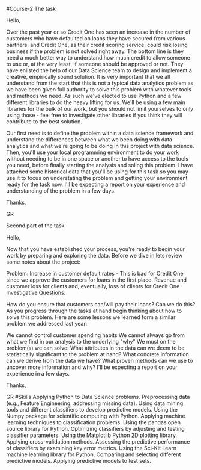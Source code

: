 #Course-2
The task

Hello,
 
Over the past year or so Credit One has seen an increase in the number of customers who have defaulted on loans they have secured from various partners, and Credit One, as their credit scoring service, could risk losing business if the problem is not solved right away. The bottom line is they need a much better way to understand how much credit to allow someone to use or, at the very least, if someone should be approved or not. They have enlisted the help of our Data Science team to design and implement a creative, empirically sound solution. It is very important that we all understand from the start that this is not a typical data analytics problem as we have been given full authority to solve this problem with whatever tools and methods we need. As such we've elected to use Python and a few different libraries to do the heavy lifting for us. We'll be using a few main libraries for the bulk of our work, but you should not limit yourselves to only using those - feel free to investigate other libraries if you think they will contribute to the best solution. 
 
Our first need is to define the problem within a data science framework and understand the differences between what we been doing with data analytics and what we're going to be doing in this project with data science. Then, you'll use your local programming environment to do your work without needing to be in one space or another to have access to the tools you need, before finally starting the analysis and soling this problem. I have attached some historical data that you'll be using for this task so you may use it to focus on understating the problem and getting your environment ready for the task now. I'll be expecting a report on your experience and understanding of the problem in a few days.
 
Thanks,
 
GR

Second part of the task

Hello,
 
Now that you have established your process, you're ready to begin your work by preparing and exploring the data. Before we dive in lets review some notes about the project:
 
 Problem:
Increase in customer default rates - This is bad for Credit One since we approve the customers for loans in the first place.
Revenue and customer loss for clients and, eventually, loss of clients for Credit One
Investigative Questions:

How do you ensure that customers can/will pay their loans? Can we do this?
As you progress through the tasks at hand begin thinking about how to solve this problem. Here are some lessons we learned form a similar problem we addressed last year:

We cannot control customer spending habits
We cannot always go from what we find in our analysis to the underlying "why"
We must on the problem(s) we can solve: What attributes in the data can we deem to be statistically significant to the problem at hand?
What concrete information can we derive from the data we have?
What proven methods can we use to uncover more information and why?
I'll be expecting a report on your experience in a few days.

 
Thanks,
 
GR
#Skills
Applying Python to Data Science problems. 
Preprocessing data (e.g., Feature Engineering, addressing missing data). 
Using data mining tools and different classifiers to develop predictive models. 
Using the Numpy package for scientific computing with Python. 
Applying machine learning techniques to classification problems. 
Using the pandas open source library for Python. 
Optimizing classifiers by adjusting and testing classifier parameters. 
Using the Matplotlib Python 2D plotting library. 
Applying cross-validation methods. 
Assessing the predictive performance of classifiers by examining key error metrics. 
Using the Sci-Kit Learn machine learning library for Python. 
Comparing and selecting different predictive models. 
Applying predictive models to test sets. 
